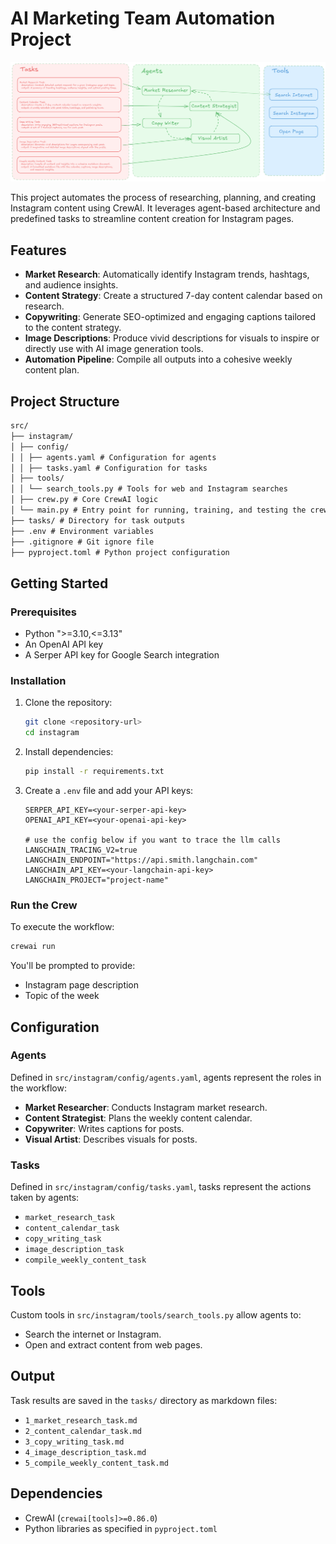 # AI Marketing Team Automation Project

![AI Marketing Team Automation](https://raw.githubusercontent.com/othmansamih/AI-Marketing-Team-Automation/main/assets/AI-Marketing-Team-Automation.png)

This project automates the process of researching, planning, and creating Instagram content using CrewAI. It leverages agent-based architecture and predefined tasks to streamline content creation for Instagram pages.

## Features

- **Market Research**: Automatically identify Instagram trends, hashtags, and audience insights.
- **Content Strategy**: Create a structured 7-day content calendar based on research.
- **Copywriting**: Generate SEO-optimized and engaging captions tailored to the content strategy.
- **Image Descriptions**: Produce vivid descriptions for visuals to inspire or directly use with AI image generation tools.
- **Automation Pipeline**: Compile all outputs into a cohesive weekly content plan.



## Project Structure
```markdown
src/
├── instagram/
│ ├── config/
│ │ ├── agents.yaml # Configuration for agents
│ │ ├── tasks.yaml # Configuration for tasks
│ ├── tools/
│ │ └── search_tools.py # Tools for web and Instagram searches
│ ├── crew.py # Core CrewAI logic
│ └── main.py # Entry point for running, training, and testing the crew
├── tasks/ # Directory for task outputs
├── .env # Environment variables
├── .gitignore # Git ignore file
├── pyproject.toml # Python project configuration
```


## Getting Started

### Prerequisites

- Python ">=3.10,<=3.13"
- An OpenAI API key
- A Serper API key for Google Search integration

### Installation

1. Clone the repository:

   ```bash
   git clone <repository-url>
   cd instagram
   ```

1. Install dependencies:
    
    ```bash
    pip install -r requirements.txt
    ```
    
2. Create a `.env` file and add your API keys:
    
    ```
    SERPER_API_KEY=<your-serper-api-key>
    OPENAI_API_KEY=<your-openai-api-key>
    
    # use the config below if you want to trace the llm calls
    LANGCHAIN_TRACING_V2=true
    LANGCHAIN_ENDPOINT="https://api.smith.langchain.com"
    LANGCHAIN_API_KEY=<your-langchain-api-key>
    LANGCHAIN_PROJECT="project-name"
    ```
    

### Run the Crew

To execute the workflow:

```bash
crewai run
```

You'll be prompted to provide:

- Instagram page description
- Topic of the week

## Configuration

### Agents

Defined in `src/instagram/config/agents.yaml`, agents represent the roles in the workflow:

- **Market Researcher**: Conducts Instagram market research.
- **Content Strategist**: Plans the weekly content calendar.
- **Copywriter**: Writes captions for posts.
- **Visual Artist**: Describes visuals for posts.

### Tasks

Defined in `src/instagram/config/tasks.yaml`, tasks represent the actions taken by agents:

- `market_research_task`
- `content_calendar_task`
- `copy_writing_task`
- `image_description_task`
- `compile_weekly_content_task`

## Tools

Custom tools in `src/instagram/tools/search_tools.py` allow agents to:

- Search the internet or Instagram.
- Open and extract content from web pages.

## Output

Task results are saved in the `tasks/` directory as markdown files:

- `1_market_research_task.md`
- `2_content_calendar_task.md`
- `3_copy_writing_task.md`
- `4_image_description_task.md`
- `5_compile_weekly_content_task.md`

## Dependencies

- CrewAI (`crewai[tools]>=0.86.0`)
- Python libraries as specified in `pyproject.toml`
